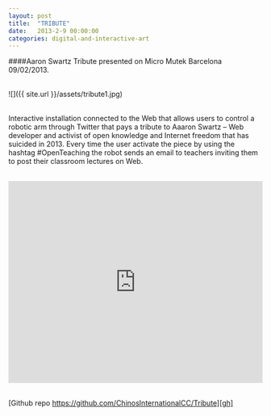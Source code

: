 ```yaml
---
layout: post
title:  "TRIBUTE"
date:   2013-2-9 00:00:00
categories: digital-and-interactive-art
---
```

####Aaron Swartz Tribute presented on Micro Mutek Barcelona 09/02/2013.<br/><br/>

![]({{ site.url }}/assets/tribute1.jpg)<br/><br/>

Interactive installation connected to the Web that allows users to control a robotic arm through Twitter that pays a tribute to Aaaron Swartz – Web developer and activist of open knowledge and Internet freedom that has suicided in 2013. Every time the user activate the piece by using the hashtag #OpenTeaching the robot sends an email to teachers inviting them to post their classroom lectures on Web.<br/><br/>

<iframe src="http://player.vimeo.com/video/60121077?title=0&amp;byline=0&amp;portrait=0" frameborder="0" width="100%" height="400"></iframe><br/><br/>

[Github repo https://github.com/ChinosInternationalCC/Tribute][gh]

[gh]: https://github.com/ChinosInternationalCC/Tribute